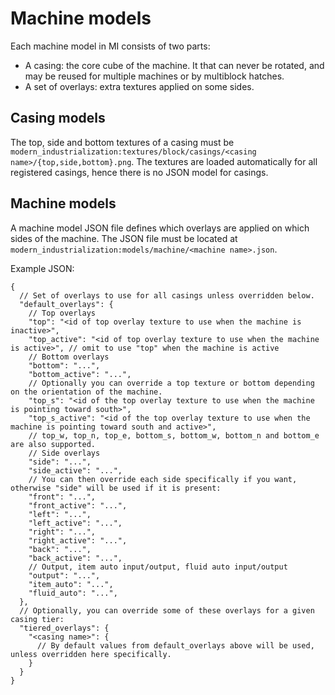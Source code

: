 # Machine models
Each machine model in MI consists of two parts:
- A casing: the core cube of the machine. It that can never be rotated, and may be reused for multiple machines or by multiblock hatches.
- A set of overlays: extra textures applied on some sides.

## Casing models
The top, side and bottom textures of a casing must be `modern_industrialization:textures/block/casings/<casing name>/{top,side,bottom}.png`.
The textures are loaded automatically for all registered casings, hence there is no JSON model for casings.

## Machine models
A machine model JSON file defines which overlays are applied on which sides of the machine.
The JSON file must be located at `modern_industrialization:models/machine/<machine name>.json`.

Example JSON:
```json5
{
  // Set of overlays to use for all casings unless overridden below.
  "default_overlays": {
    // Top overlays
    "top": "<id of top overlay texture to use when the machine is inactive>",
    "top_active": "<id of top overlay texture to use when the machine is active>", // omit to use "top" when the machine is active
    // Bottom overlays
    "bottom": "...",
    "bottom_active": "...",
    // Optionally you can override a top texture or bottom depending on the orientation of the machine.
    "top_s": "<id of the top overlay texture to use when the machine is pointing toward south>",
    "top_s_active": "<id of the top overlay texture to use when the machine is pointing toward south and active>",
    // top_w, top_n, top_e, bottom_s, bottom_w, bottom_n and bottom_e are also supported.
    // Side overlays
    "side": "...",
    "side_active": "...",
    // You can then override each side specifically if you want, otherwise "side" will be used if it is present:
    "front": "...",
    "front_active": "...",
    "left": "...",
    "left_active": "...",
    "right": "...",
    "right_active": "...",
    "back": "...",
    "back_active": "...",
    // Output, item auto input/output, fluid auto input/output
    "output": "...",
    "item_auto": "...",
    "fluid_auto": "...",
  },
  // Optionally, you can override some of these overlays for a given casing tier:
  "tiered_overlays": {
    "<casing name>": {
      // By default values from default_overlays above will be used, unless overridden here specifically.
    }
  }
}
```
